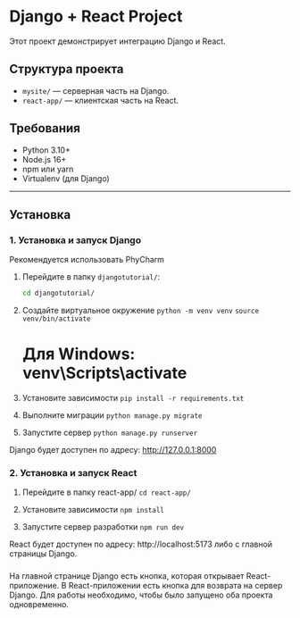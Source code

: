 # Django + React Project

Этот проект демонстрирует интеграцию Django и React.

## Структура проекта
- `mysite/` — серверная часть на Django.
- `react-app/` — клиентская часть на React.

## Требования
- Python 3.10+
- Node.js 16+
- npm или yarn
- Virtualenv (для Django)

---

## Установка

### 1. Установка и запуск Django

Рекомендуется использовать PhyCharm

1. Перейдите в папку `djangotutorial/`:
   ```bash
   cd djangotutorial/

2. Создайте виртуальное окружение 
   `python -m venv venv`
   `source venv/bin/activate`
   # Для Windows: venv\Scripts\activate

4. Установите зависимости
   `pip install -r requirements.txt`

5. Выполните миграции
   `python manage.py migrate`

6. Запустите сервер
   `python manage.py runserver`

Django будет доступен по адресу: http://127.0.0.1:8000

### 2. Установка и запуск React
1. Перейдите в папку react-app/
   `cd react-app/`

2. Установите зависимости
   `npm install`

3. Запустите сервер разработки
   `npm run dev`

React будет доступен по адресу: http://localhost:5173 либо с главной страницы Django.


###
На главной странице Django есть кнопка, которая открывает React-приложение.
В React-приложении есть кнопка для возврата на сервер Django.
Для работы необходимо, чтобы было запущено оба проекта одновременно.
